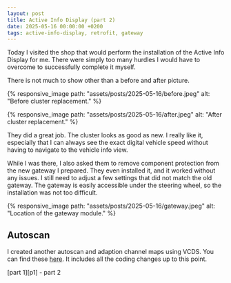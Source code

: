 ```yaml
---
layout: post
title: Active Info Display (part 2)
date: 2025-05-16 00:00:00 +0200
tags: active-info-display, retrofit, gateway
---
```

Today I visited the shop that would perform the installation of the Active Info
Display for me. There were simply too many hurdles I would have to overcome to
successfully complete it myself.

There is not much to show other than a before and after picture.

{% responsive_image path: "assets/posts/2025-05-16/before.jpeg" alt: "Before cluster replacement." %}

{% responsive_image path: "assets/posts/2025-05-16/after.jpeg" alt: "After cluster replacement." %}

They did a great job. The cluster looks as good as new. I really like it,
especially that I can always see the exact digital vehicle speed without
having to navigate to the vehicle info view.

While I was there, I also asked them to remove component protection from the
new gateway I prepared. They even installed it, and it worked without any
issues. I still need to adjust a few settings that did not match the old
gateway. The gateway is easily accessible under the steering wheel, so the
installation was not too difficult.

{% responsive_image path: "assets/posts/2025-05-16/gateway.jpeg" alt: "Location of the gateway module." %}

## Autoscan
I created another autoscan and adaption channel maps using VCDS. You can find
these [here][1]. It includes all the coding changes up to this point.

[part 1][p1] - part 2

[1]: https://github.com/basilfx/project-egolf/tree/master/assets/posts/2025-05-16/vcds
